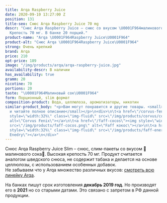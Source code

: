 ```yaml
---
title: Arqa Raspberry Juice
date: 2020-09-10 13:27:00 Z
position: 131
title-seo: Снюс Arqa Raspberry Juice 70 mg
descr: "Снюс Arqa Raspberry Juice – снюс со вкусом \U0001F964малинового сока\U0001F964.
  Крепость 70 мг. В банке 20 порций."
product-name: "Arqa \U0001F964Raspberry Juice\U0001F964"
product-alt: "Снюс Arqa \U0001F964Raspberry Juice\U0001F964"
strong: Очень крепкий
brand: Arqa
price: 210
opt-price: 189
image: "/img/products/arqa/arqa-raspberry-juice.jpg"
availability-descr: В наличии
has_availability: true
gramm: 20
nicotine: 70
portions: 20
taste: "\U0001F964Малиновый сок\U0001F964"
form: Порционный, slim формат
composition-product: Вода, целлюлоза, ароматизаторы, никотин
similar-product_body: "<p>Вам могут понравится и другие товары. <small>Жмите на картинки
  и читайте полное описание</small></p>\n<div>\n\t<a href=\"/corvus-fenix-barberry\"><img
  style=\"width:32%\" class=\"img-fluid\" src=\"/img/products/corvus/corvus-fenix.png\"
  alt=\"Corvus Fenix\"></a>\n\t<a href=\"/faff-cocos\"><img style=\"width:32%\" class=\"img-fluid\"
  src=\"/img/products/faff-cocos.png\" alt=\"Faff кокос\"></a>\n\t<a href=\"/faff-snus-energy\"><img
  style=\"width:32%\" class=\"img-fluid\" src=\"/img/products/faff-energy.png\" alt=\"Faff
  Enedry\"></a>\n</div>"
---
```


Снюс Arqa Raspberry Juice Slim – снюс, слим-пакеты со вкусом 🥤малинового сока🥤. Высокая крепость 70 мг. Продукт считается аналогом шведского снюса, не содержит табака и делается на основе целлюлозы, с использованием особенных добавок.<br>
Не забываем что у Arqa множество различных вкусов: [смотреть всю линейку Arqa](/arqa).

На банках пишут срок изготовления **декабрь 2019 год**. Но производят его в **2021** но со старыми датами. Это связано с запретом в РФ данной продукции.